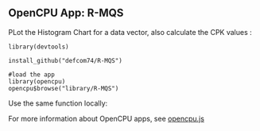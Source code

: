 OpenCPU App: R-MQS
-------------------

PLot the Histogram Chart for a data vector, also calculate the CPK values :

    library(devtools)
    
    install_github("defcom74/R-MQS")

    #load the app
    library(opencpu)
    opencpu$browse("library/R-MQS")

Use the same function locally:

    

For more information about OpenCPU apps, see [opencpu.js](https://github.com/jeroenooms/opencpu.js#readme)

